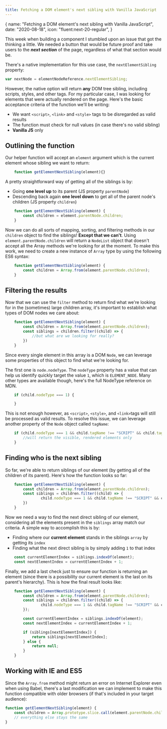 ```yaml
---
title: Fetching a DOM element's next sibling with Vanilla JavaScript
---
```


<route>
{
  name: "Fetching a DOM element's next sibling with Vanilla JavaScript",
  date: "2020-08-18",
  icon: "fluent:next-20-regular",
}
</route>

This week when building a component I stumbled upon an issue that got the thinking a little. We needed a button that would be future proof and take users to the ***next section*** of the page, regardless of what that section would be.

There's a native implementation for this use case, the `nextElementSibling` property:

```js
var nextNode = elementNodeReference.nextElementSibling;
```

However, the native option will return **any**  DOM tree sibling, including scripts, styles, and other tags. For my particular case, I was looking for elements that were actually rendered on the page. Here's the basic acceptance criteria of the function we'll be writing:

* We want `<script>`, `<link>` and `<style>` tags to be disregarded as valid results
* The function must check for null values (in case there's no valid sibling)
* **Vanilla JS** only

## Outlining the function

Our helper function will accept an `element` argument which is the current element whose sibling we want to return:

```js
    function getElementNextSibling(element){}
```

A pretty straightforward way of getting all of the siblings is by:
* Going **one level up** to its parent (JS property `parentNode`)
* Descending back again **one level down** to get all of the parent node's children (JS property `children`)


```js
    function getElementNextSibling(element) {
        const children = element.parentNode.children;
    }
```

Now we can do all sorts of mapping, sorting, and filtering methods in our `children` object to find the siblings! **Except that we can't**. Using `element.parentNode.children` will return a `NodeList` object that doesn't accept all the Array methods we're looking for at the moment. To make this work, we need to create a new instance of `Array` type by using the following ES6 syntax:

```js
    function getElementNextSibling(element) {
        const children = Array.from(element.parentNode.children);
    }
```

## Filtering the results

Now that we can use the `filter` method to return find what we're looking for in the (sometimes) large children array, it's important to establish what types of DOM nodes we care about:

```js
    function getElementNextSibling(element) {
        const children = Array.from(element.parentNode.children);
        const siblings = children.filter((child) => {
            //but what are we looking for really?
        })
    }
```

Since every single element in this array is a DOM `Node`, we can leverage some properties of this object to find what we're looking for.

The first one is `node.nodeType`. The `nodeType` property has a value that can help us identify quickly target the value `1`, which is `ELEMENT_NODE`. Many other types are available though, <Link title="here's the full NodeType reference on MDN" url="https://developer.mozilla.org/en-US/docs/Web/API/Node/nodeType">here's the full NodeType reference on MDN</Link>.


```js
    if (child.nodeType === 1) {

    }
```

This is not enough however, as `<script>`, `<style>`, and `<link>`tags will still be processed as valid results. To resolve this issue, we can leverage another property of the `Node` object called `tagName`:

```js
    if (child.nodeType === 1 && child.tagName !== "SCRIPT" && child.tagName !== "LINK" && child.tagName !== "STYLE") {
        //will return the visible, rendered elements only
    }
```

## Finding who is the next sibling

So far, we're able to return siblings of our element (by getting all of the children of its parent). Here's how the function looks so far:

```js
    function getElementNextSibling(element) {
        const children = Array.from(element.parentNode.children);
        const siblings = children.filter((child) => {
                child.nodeType === 1 && child.tagName !== "SCRIPT" && child.tagName !== "LINK" && child.tagName !== "STYLE"
        })
    }
```

Now we need a way to find the next direct sibling of our element, considering all the elements present in the `siblings` array match our criteria. A simple way to accomplish this is by:

* Finding where our **current element** stands in the siblings `array` by getting its `index`
* Finding what the next direct sibling is by simply adding `1` to that index


```js
    const currentElementIndex = siblings.indexOf(element);
    const nextElementIndex = currentElementIndex + 1;
```

Finally, we add a last check just to ensure our function is returning an element (since there is a possibility our current element is the last on its parent's hierarchy). This is how the final result looks like:

```js
    function getElementNextSibling(element) {
        const children = Array.from(element.parentNode.children);
        const siblings = children.filter((child) => {
                child.nodeType === 1 && child.tagName !== "SCRIPT" && child.tagName !== "LINK" && child.tagName !== "STYLE"
        });

        const currentElementIndex = siblings.indexOf(element);
        const nextElementIndex = currentElementIndex + 1;

        if (siblings[nextElementIndex]) {
            return siblings[nextElementIndex];
        } else {
            return null;
        }
    }
```

## Working with IE and ES5

Since the `Array.from` method might return an error on Internet Explorer even when using Babel, there's a last modification we can implement to make this function compatible with older browsers (if that's included in your target audience):

```js
function getElementNextSibling(element) {
    const children = Array.prototype.slice.call(element.parentNode.children);
    // everything else stays the same
}
```
